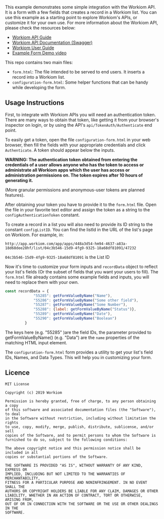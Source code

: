 This example demonstrates some simple integration with the Workiom
API. It is a form with a few fields that creates a record in a Workiom
list. You can use this example as a starting point to explore
Workiom's APIs, or customize it for your own use. For more information
about the Workiom API, please check the resources below:

* [Workiom API Guide](https://workiom.com/en/api/)
* [Workiom API Documentation (Swagger)](https://api.workiom.com/swagger/)
* [Workiom User Guide](https://workiom.com/en/guide/quick-start/)
* [Example Form Demo video](https://vimeo.com/322588596)

This repo contains two main files:
* `form.html`: The file intended to be served to end users. It
  inserts a record into a Workiom list.
* `configuration-form.html`: Some helper functions that can be handy
  while developing the form.


Usage Instructions
------------------

First, to integrate with Workiom APIs you will need an authentication
token. There are many ways to obtain that token, like getting it from
your browser's inspector on login, or by using the API's
`api/TokenAuth/Authenticate` end point. 

To easily get a token, open the file `configuration-form.html` in your
web browser, then fill the fields with your appropriate credentials
and click `Authenticate`. A token should appear below the inputs.

**WARNING: The authentication token obtained from entering the
credentials of a user allows anyone who has the token to access or
administrate all Workiom apps which the user has access or
administration permissions on. The token expires after 10 hours of
generating it.**

(More granular permissions and anonymous-user tokens are planned features).

After obtaining your token you have to provide it to the `form.html`
file. Open the file in your favorite text editor and assign the token
as a string to the `configAuthenticationToken` constant.

To create a record in a list you will also need to provide its ID
string to the constant `configListID`. You can find the listId in the
URL of the list's page on Workiom. For example, in:

```
http://app.workiom.com/app/apps/448a3d54-hm94-4637-a83a-18d68dee28hf/list/04c3b546-15d9-4fg9-9325-18a68df81091/47232
```

`04c3b546-15d9-4fg9-9325-18a68df81091` is the List ID

Now it's time to customize your form inputs and `recordData` object to
reflect your list's fields (Or the subset of fields that you want your
users to fill). The `form.html` file already contains some example
fields and inputs, you will need to replace them with your own.

``` js
const recordData = {
             "55285": getFormValueByName("Name"),
             "55286": getFormValueByName("Some other field"),
             "55287": getFormValueByName("Some Number"),
             "55288": {label: getFormValueByName("Status")},
             "55289": getFormValueByName("Date"),
             "55290": getFormValueByName("Boolean")
         }
```

The keys here (e.g. "55285" )are the field IDs, the parameter provided
to getFormValueByName() (e.g. "Data") are the `name` properties of the
matching HTML input element.

The `configuration-form.html` form provides a utility to get your
list's field IDs, Names, and Data Types. This will help you in
customizing your form.


Licence
----------

```
MIT License

Copyright (c) 2019 Workiom

Permission is hereby granted, free of charge, to any person obtaining a copy
of this software and associated documentation files (the "Software"), to deal
in the Software without restriction, including without limitation the rights
to use, copy, modify, merge, publish, distribute, sublicense, and/or sell
copies of the Software, and to permit persons to whom the Software is
furnished to do so, subject to the following conditions:

The above copyright notice and this permission notice shall be included in all
copies or substantial portions of the Software.

THE SOFTWARE IS PROVIDED "AS IS", WITHOUT WARRANTY OF ANY KIND, EXPRESS OR
IMPLIED, INCLUDING BUT NOT LIMITED TO THE WARRANTIES OF MERCHANTABILITY,
FITNESS FOR A PARTICULAR PURPOSE AND NONINFRINGEMENT. IN NO EVENT SHALL THE
AUTHORS OR COPYRIGHT HOLDERS BE LIABLE FOR ANY CLAIM, DAMAGES OR OTHER
LIABILITY, WHETHER IN AN ACTION OF CONTRACT, TORT OR OTHERWISE, ARISING FROM,
OUT OF OR IN CONNECTION WITH THE SOFTWARE OR THE USE OR OTHER DEALINGS IN THE
SOFTWARE.
```
